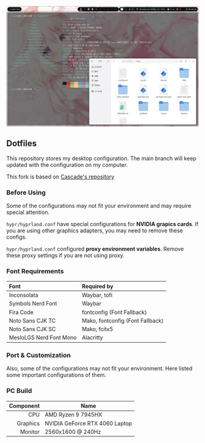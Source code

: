 ![Preview](screenshot.png)

## Dotfiles
This repository stores my desktop configuration. The main branch will keep updated with the configuration on my computer.

This fork is based on [Cascade's repository](https://github.com/Isoheptane/dotfiles)

### Before Using
Some of the configurations may not fit your environment and may require special attention.

`hypr/hyprland.conf` have special configurations for **NVIDIA grapics cards**. If you are using other graphics adapters, you may need to remove these configs. 

`hypr/hyprland.conf` configured **proxy environment variables**. Remove these proxy settings if you are not using proxy.

### Font Requirements
| Font | Required by |
| :--- | :---------- |
| Inconsolata | Waybar, tofi |
| Symbols Nerd Font | Waybar |
| Fira Code | fontconfig (Font Fallback) |
| Noto Sans CJK TC | Mako, fontconfig (Font Fallback) |
| Noto Sans CJK SC | Mako, fcitx5 |
| MesloLGS Nerd Font Mono | Alacritty |


### Port & Customization
Also, some of the configurations may not fit your environment. Here listed some important configurations of them.

### PC Build
| Component | Name |
| --------: | - |
| CPU | AMD Ryzen 9 7945HX |
| Graphics | NVIDIA GeForce RTX 4060 Laptop |
| Monitor | 2560x1600 @ 240Hz |
